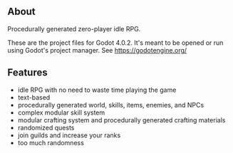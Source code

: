 ## About

Procedurally generated zero-player idle RPG.

These are the project files for Godot 4.0.2. It's meant to be opened or run using Godot's project manager. See https://godotengine.org/


## Features
* idle RPG with no need to waste time playing the game
* text-based
* procedurally generated world, skills, items, enemies, and NPCs
* complex modular skill system
* modular crafting system and procedurally generated crafting materials
* randomized quests
* join guilds and increase your ranks
* too much randomness
